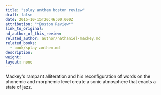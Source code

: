 ```yaml
---
title: "splay anthem boston review"
draft: false
date: 2015-10-15T20:46:00.000Z
attribution: "*Boston Review*"
link_to_original:
nd_author_of_this_review:
related_author: author/nathaniel-mackey.md
related_books:
  - book/splay-anthem.md
description:
weight:
layout: none
---
```

Mackey's rampant alliteration and his reconfiguration of words on the phonemic and morphemic level create a sonic atmosphere that enacts a state of jazz.

